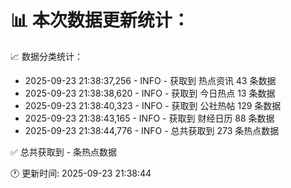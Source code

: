 📊 本次数据更新统计：
==========================

📈 数据分类统计：
- 2025-09-23 21:38:37,256 - INFO - 获取到 热点资讯 43 条数据
- 2025-09-23 21:38:38,620 - INFO - 获取到 今日热点 13 条数据
- 2025-09-23 21:38:40,323 - INFO - 获取到 公社热帖 129 条数据
- 2025-09-23 21:38:43,165 - INFO - 获取到 财经日历 88 条数据
- 2025-09-23 21:38:44,776 - INFO - 总共获取到 273 条热点数据

✅ 总共获取到 - 条热点数据

🕐 更新时间: 2025-09-23 21:38:44
